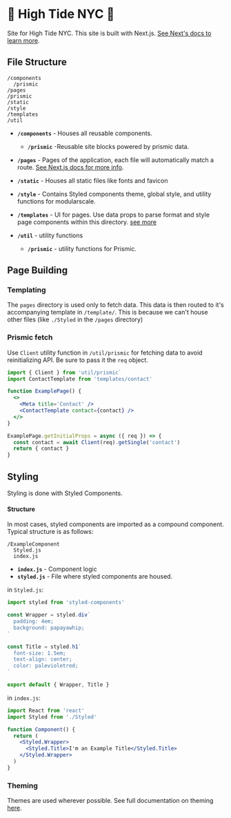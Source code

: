 # 🌴 High Tide NYC 🌴

Site for High Tide NYC. This site is built with Next.js. [See Next's docs to learn more](https://nextjs.org/docs).

## File Structure

```
/components
  /prismic
/pages
/prismic
/static
/style
/templates
/util
```

- **`/components`** - Houses all reusable components.

  - **`/prismic`** -Reusable site blocks powered by prismic data.

- **`/pages`** - Pages of the application, each file will automatically match a route. [See Next.js docs for more info](https://nextjs.org/docs#dynamic-routing).

- **`/static`** - Houses all static files like fonts and favicon

- **`/style`** - Contains Styled components theme, global style, and utility functions for modularscale.

- **`/templates`** - UI for pages. Use data props to parse format and style page components within this directory. [see more](#page-templating)

- **`/util`** - utility functions

  - **`/prismic`** - utility functions for Prismic.

## Page Building

### Templating 

The `pages` directory is used only to fetch data. This data is then routed to it's accompanying template in `/template/`. This is because we can't house other files (like `./Styled` in the `/pages` directory)

### Prismic fetch

Use `Client` utility function in `/util/prismic` for fetching data to avoid reinitializing API. Be sure to pass it the `req` object.

```jsx
import { Client } from 'util/prismic`
import ContactTemplate from 'templates/contact'

function ExamplePage() {
  <>
    <Meta title='Contact' />
    <ContactTemplate contact={contact} />
  </>
}

ExamplePage.getInitialProps = async ({ req }) => {
  const contact = await Client(req).getSingle('contact')
  return { contact }
}
```

## Styling

Styling is done with Styled Components.

#### Structure

In most cases, styled components are imported as a compound component. Typical structure is as follows:

```
/ExampleComponent
  Styled.js
  index.js
```

- **`index.js`** - Component logic
- **`styled.js`** - File where styled components are housed.

in `Styled.js`:

```javascript
import styled from 'styled-components'

const Wrapper = styled.div`
  padding: 4em;
  background: papayawhip;
`

const Title = styled.h1`
  font-size: 1.5em;
  text-align: center;
  color: palevioletred;
`

export default { Wrapper, Title }
```

in `index.js`:

```jsx
import React from 'react'
import Styled from './Styled'

function Component() {
  return (
    <Styled.Wrapper>
      <Styled.Title>I'm an Example Title</Styled.Title>
    </Styled.Wrapper>
  )
}
```

### Theming

Themes are used wherever possible. See full documentation on theming [here](https://www.styled-components.com/docs/advanced#theming).
